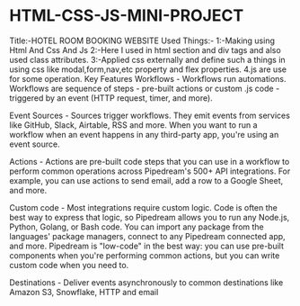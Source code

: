 # HTML-CSS-JS-MINI-PROJECT
Title:-HOTEL ROOM BOOKING WEBSITE
Used Things:- 1:-Making using Html And Css And Js
              2:-Here I used in html section and div tags and also used class attributes.
              3:-Applied css externally and define such a things in using css like modal,form,nav,etc property and flex properties.
              4.js are use for some operation.
Key Features
Workflows - Workflows run automations. Workflows are sequence of steps - pre-built actions or custom .js code - triggered by an event (HTTP request, timer,  and more).

Event Sources - Sources trigger workflows. They emit events from services like GitHub, Slack, Airtable, RSS and more. When you want to run a workflow when an event happens in any third-party app, you're using an event source.

Actions - Actions are pre-built code steps that you can use in a workflow to perform common operations across Pipedream's 500+ API integrations. For example, you can use actions to send email, add a row to a Google Sheet, and more.

Custom code - Most integrations require custom logic. Code is often the best way to express that logic, so Pipedream allows you to run any Node.js, Python, Golang, or Bash code. You can import any package from the languages' package managers, connect to any Pipedream connected app, and more. Pipedream is "low-code" in the best way: you can use pre-built components when you're performing common actions, but you can write custom code when you need to.

Destinations - Deliver events asynchronously to common destinations like Amazon S3, Snowflake, HTTP and email
